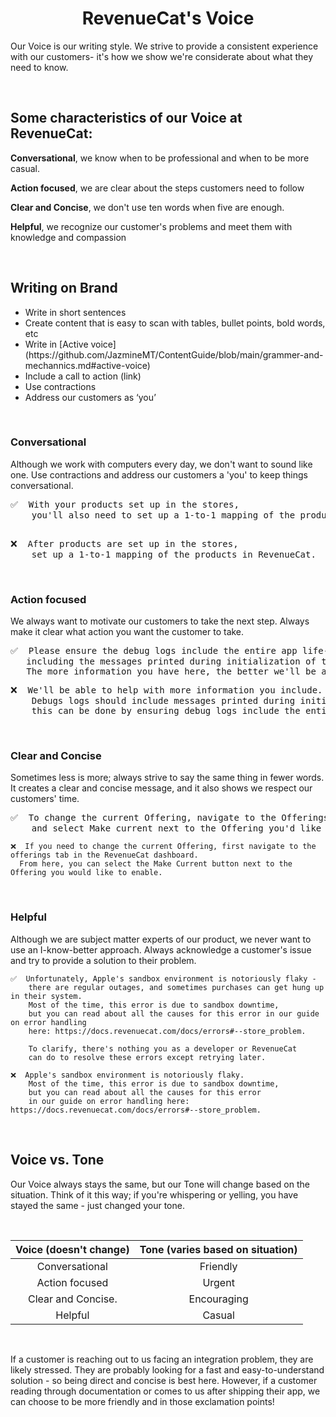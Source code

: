 # <div align='center'> RevenueCat's Voice 
  
Our Voice is our writing style. We strive to provide a consistent experience with our customers- it's how we show we're considerate about what they need to know. 

<br/>
  
 ## Some characteristics of our Voice at RevenueCat:

**Conversational**, we know when to be professional and when to be more casual.

**Action focused**, we are clear about the steps customers need to follow

**Clear and Concise**, we don't use ten words when five are enough.

**Helpful**, we recognize our customer's problems and meet them with knowledge and compassion 

 <br/> 
  
## Writing on Brand

<ul>
<li> Write in short sentences 
<li>  Create content that is easy to scan with tables, bullet points, bold words, etc
<li>  Write in [Active voice](https://github.com/JazmineMT/ContentGuide/blob/main/grammer-and-mechannics.md#active-voice)
<li>  Include a call to action (link) 
<li> Use contractions 
<li> Address our customers as ‘you’
</ul>

<br/>

### Conversational

Although we work with computers every day, we don't want to sound like one. Use contractions and address our customers a 'you' to keep things conversational. 

<pre>
✅  With your products set up in the stores, 
    you'll also need to set up a 1-to-1 mapping of the products in RevenueCat as well.
</pre>
  
<pre>  
❌  After products are set up in the stores, 
    set up a 1-to-1 mapping of the products in RevenueCat.
</pre>


<br/>

### Action focused

We always want to motivate our customers to take the next step. Always make it clear what action you want the customer to take.


<pre>
✅  Please ensure the debug logs include the entire app life-cycle, 
   including the messages printed during initialization of the SDK. 
   The more information you have here, the better we'll be able to help.
</pre>
<pre>
❌  We'll be able to help with more information you include. 
    Debugs logs should include messages printed during initialization of the SDK; 
    this can be done by ensuring debug logs include the entire app life cycle.
</pre>

 <br/>
  
### Clear and Concise

Sometimes less is more; always strive to say the same thing in fewer words. It creates a clear and concise message, and it also shows we respect our customers' time. 


<pre>
✅  To change the current Offering, navigate to the Offerings tab for your app in the RevenueCat dashboard 
    and select Make current next to the Offering you'd like to enable
</pre>
  ````
❌  If you need to change the current Offering, first navigate to the offerings tab in the RevenueCat dashboard. 
    From here, you can select the Make Current button next to the Offering you would like to enable. 
````

<br/>

### Helpful

Although we are subject matter experts of our product, we never want to use an I-know-better approach. Always acknowledge a customer's issue and try to provide a solution to their problem.


````
✅  Unfortunately, Apple's sandbox environment is notoriously flaky - 
    there are regular outages, and sometimes purchases can get hung up in their system. 
    Most of the time, this error is due to sandbox downtime, 
    but you can read about all the causes for this error in our guide on error handling 
    here: https://docs.revenuecat.com/docs/errors#--store_problem.  
  
    To clarify, there's nothing you as a developer or RevenueCat 
    can do to resolve these errors except retrying later.
````
````
❌  Apple's sandbox environment is notoriously flaky. 
    Most of the time, this error is due to sandbox downtime, 
    but you can read about all the causes for this error 
    in our guide on error handling here: https://docs.revenuecat.com/docs/errors#--store_problem.
````

<br/>



## Voice vs. Tone 

Our Voice always stays the same, but our Tone will change based on the situation. Think of it this way; if you're whispering or yelling, you have stayed the same - just changed your tone. 

<br/>
  
  | Voice (doesn't change)  | Tone (varies based on situation)|     
|:-------------------:|:-----------------:|
|Conversational       |     Friendly      |
| Action focused       |    Urgent         |
|Clear and Concise.   |Encouraging        |
 | Helpful            |  Casual           |

<br/>

If a customer is reaching out to us facing an integration problem, they are likely stressed. They are probably looking for a fast and easy-to-understand solution - so being direct and concise is best here. However, if a customer reading through documentation or comes to us after shipping their app, we can choose to be more friendly and in those exclamation points!

  
  
  

